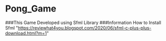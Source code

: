 # Pong_Game
###This Game Developed using Sfml Library
###Information How to Install Sfml "https://reviewhat4you.blogspot.com/2020/06/sfml-c-plus-plus-download.html?m=1" 
